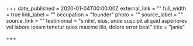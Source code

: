 +++
date_published = 2020-01-04T00:00:00Z
external_link = ""
full_width = true
link_label = ""
occupation = "founder"
photo = ""
source_label = ""
source_link = ""
testimonial = "s nihil, eius, unde suscipit aliquid asperiores vel labore ipsam tenetur quos maxime illo, dolore error beat"
title = "janie"

+++
